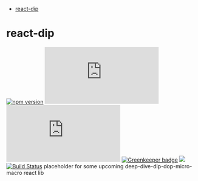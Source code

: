 <!-- START doctoc generated TOC please keep comment here to allow auto update -->

<!-- DON'T EDIT THIS SECTION, INSTEAD RE-RUN doctoc TO UPDATE -->

* [react-dip](#react-dip)

<!-- END doctoc generated TOC please keep comment here to allow auto update -->

# react-dip

[![npm version](https://badge.fury.io/js/react-dip.svg)](https://badge.fury.io/js/react-dip)
[![Size](http://img.badgesize.io/https://unpkg.com/react-dip/dist/react-dip.umd.min.js?label=size)](https://unpkg.com/react-dip/dist/)
[![Size](http://img.badgesize.io/https://unpkg.com/react-dip/dist/react-dip.umd.min.js?compression=gzip&label=gzip%20size)](https://unpkg.com/react-dip/dist/)
[![Greenkeeper badge](https://badges.greenkeeper.io/mdugue/react-dip.svg)](https://greenkeeper.io/)
<a href="https://codeclimate.com/github/mdugue/react-dip/maintainability"><img src="https://api.codeclimate.com/v1/badges/2392b912933a753b4b5b/maintainability" /></a>
[![Build Status](https://travis-ci.org/mdugue/react-dip.svg?branch=master)](https://travis-ci.org/mdugue/react-dip)
placeholder for some upcoming deep-dive-dip-dop-micro-macro react lib
